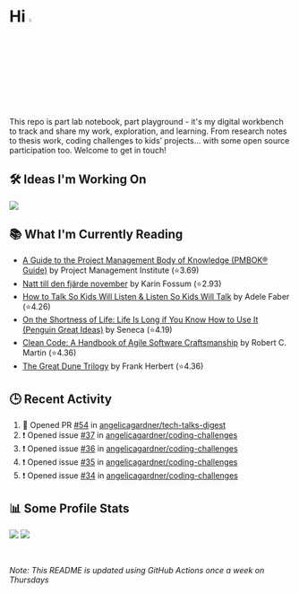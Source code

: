 # Hi <img src="https://media.giphy.com/media/hvRJCLFzcasrR4ia7z/giphy.gif" width="4%">

This repo is part lab notebook, part playground - it's my digital workbench to track and share my work, exploration, and learning. From research notes to thesis work, coding challenges to kids’ projects... with some open source participation too. Welcome to get in touch!

## 🛠️ Ideas I'm Working On

<p align=left>
    <a href="https://github.com/angelicagardner/kids-coding-curriculum">
      <img align="center" src="https://github-readme-stats.vercel.app/api/pin/?username=angelicagardner&repo=kids-coding-curriculum&theme=neon" />
    </a>
</p>

## 📚 What I'm Currently Reading

<!-- GOODREADS-LIST:START -->
- [A Guide to the Project Management Body of Knowledge (PMBOK® Guide)](https://www.goodreads.com/review/show/7720018326?utm_medium=api&utm_source=rss) by Project Management Institute (⭐️3.69)
- [Natt till den fjärde november](https://www.goodreads.com/review/show/6991134601?utm_medium=api&utm_source=rss) by Karin Fossum (⭐️2.93)
- [How to Talk So Kids Will Listen & Listen So Kids Will Talk](https://www.goodreads.com/review/show/6471989651?utm_medium=api&utm_source=rss) by Adele Faber (⭐️4.26)
- [On the Shortness of Life: Life Is Long if You Know How to Use It (Penguin Great Ideas)](https://www.goodreads.com/review/show/7536974393?utm_medium=api&utm_source=rss) by Seneca (⭐️4.19)
- [Clean Code: A Handbook of Agile Software Craftsmanship](https://www.goodreads.com/review/show/4791140064?utm_medium=api&utm_source=rss) by Robert C. Martin (⭐️4.36)
- [The Great Dune Trilogy](https://www.goodreads.com/review/show/7479855516?utm_medium=api&utm_source=rss) by Frank Herbert (⭐️4.36)
<!-- GOODREADS-LIST:END -->

## 🕒 Recent Activity

<!--START_SECTION:activity-->
1. 💪 Opened PR [#54](https://github.com/angelicagardner/tech-talks-digest/pull/54) in [angelicagardner/tech-talks-digest](https://github.com/angelicagardner/tech-talks-digest)
2. ❗ Opened issue [#37](https://github.com/angelicagardner/coding-challenges/issues/37) in [angelicagardner/coding-challenges](https://github.com/angelicagardner/coding-challenges)
3. ❗ Opened issue [#36](https://github.com/angelicagardner/coding-challenges/issues/36) in [angelicagardner/coding-challenges](https://github.com/angelicagardner/coding-challenges)
4. ❗ Opened issue [#35](https://github.com/angelicagardner/coding-challenges/issues/35) in [angelicagardner/coding-challenges](https://github.com/angelicagardner/coding-challenges)
5. ❗ Opened issue [#34](https://github.com/angelicagardner/coding-challenges/issues/34) in [angelicagardner/coding-challenges](https://github.com/angelicagardner/coding-challenges)
<!--END_SECTION:activity-->

## 📊 Some Profile Stats

<p align="left">
  <img src="https://github-readme-stats.vercel.app/api?username=angelicagardner&theme=dark&show_icons=true&count_private=true"/>
  <img src="https://github-readme-stats-anuraghazra1.vercel.app/api/top-langs/?username=angelicagardner&layout=compact&theme=dark"/>
</p>

<br/>

*Note: This README is updated using GitHub Actions once a week on Thursdays*
